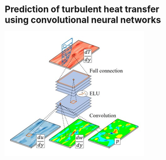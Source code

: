 # Prediction of turbulent heat transfer using convolutional neural networks

![graphical abstract](graphical-abstract.jpg)
